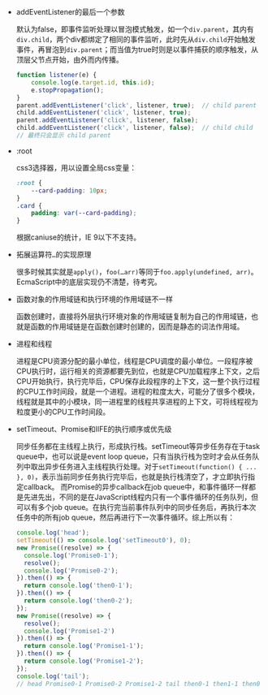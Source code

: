 - addEventListener的最后一个参数

  默认为false，即事件监听处理以冒泡模式触发，如一个`div.parent`，其内有`div.child`，两个div都绑定了相同的事件监听，此时先从`div.child`开始触发事件，再冒泡到`div.parent`；而当值为true时则是以事件捕获的顺序触发，从顶层父节点开始，由外而内传播。

  ```js
  function listener(e) {
      console.log(e.target.id, this.id);
      e.stopPropagation();
  }
  parent.addEventListener('click', listener, true);  // child parent
  child.addEventListener('click', listener, true);
  parent.addEventListener('click', listener, false);
  child.addEventListener('click', listener, false);  // child child
  // 最终只会显示 child parent
  ```

- :root

  css3选择器，用以设置全局css变量：

  ```css
  :root {
      --card-padding: 10px;
  }
  .card {
      padding: var(--card-padding);
  }
  ```

  根据caniuse的统计，IE 9以下不支持。

- 拓展运算符`…`的实现原理

  很多时候其实就是`apply()`，`foo(…arr)`等同于`foo.apply(undefined, arr)`。EcmaScript中的底层实现仍不清楚，待考究。

- 函数对象的作用域链和执行环境的作用域链不一样

  函数创建时，直接将外层执行环境对象的作用域链复制为自己的作用域链，也就是函数的作用域链是在函数创建时创建的，因而是静态的词法作用域。

- 进程和线程

  进程是CPU资源分配的最小单位，线程是CPU调度的最小单位。一段程序被CPU执行时，运行相关的资源都要先到位，也就是CPU加载程序上下文，之后CPU开始执行，执行完毕后，CPU保存此段程序的上下文，这一整个执行过程的CPU工作时间段，就是一个进程。进程的粒度太大，可能分了很多个模块，线程就是其中的小模块，同一进程里的线程共享进程的上下文，可将线程视为粒度更小的CPU工作时间段。

- setTimeout、Promise和IIFE的执行顺序或优先级

  同步任务都在主线程上执行，形成执行栈。setTimeout等异步任务存在于task queue中，也可以说是event loop queue，只有当执行栈为空时才会从任务队列中取出异步任务进入主线程执行处理。对于`setTimeout(function() { ... }, 0)`，表示当前同步任务执行完毕后，也就是执行栈清空了，才立即执行指定callback。 而Promise的异步callback在job queue中，和事件循环一样都是先进先出，不同的是在JavaScript线程内只有一个事件循环的任务队列，但可以有多个job queue。在执行完当前事件队列中的同步任务后，再执行本次任务中的所有job queue，然后再进行下一次事件循环。综上所以有：

  ```js
  console.log('head');
  setTimeout(() => console.log('setTimeout0'), 0);
  new Promise((resolve) => {
    console.log('Promise0-1');
    resolve();
    console.log('Promise0-2');
  }).then(() => {
    return console.log('then0-1');
  }).then(() => {
    return console.log('then0-2');
  });
  new Promise((resolve) => {
    resolve();
    console.log('Promise1-2')
  }).then(() => {
    return console.log('Promise1-1');
  }).then(() => {
    return console.log('Promise1-2');
  });
  console.log('tail');
  // head Promise0-1 Promise0-2 Promise1-2 tail then0-1 then1-1 then0-2 then1-2 setTimeout0
  ```

  ​
